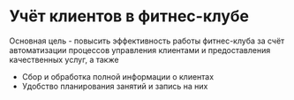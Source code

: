 # Учёт клиентов в фитнес-клубе
Основная цель - повысить эффективность работы фитнес-клуба за счёт автоматизации процессов управления клиентами и предоставления качественных услуг, а также  
- Сбор и обработка полной информации о клиентах  
- Удобство планирования занятий и запись на них